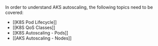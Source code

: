 In order to understand AKS autoscaling, the following topics need to be covered:

- [[K8S Pod Lifecycle]]
- [[K8S QoS Classes]]
- [[K8S Autoscaling - Pods]]
- [[AKS Autoscaling - Nodes]]

